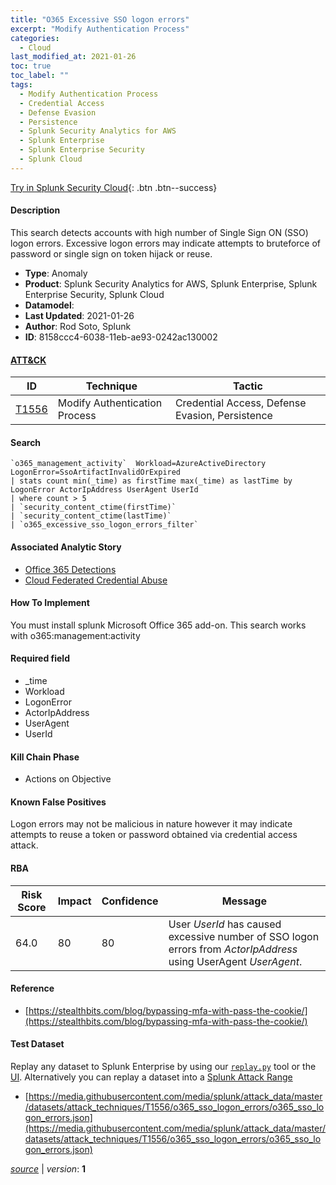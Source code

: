 ```yaml
---
title: "O365 Excessive SSO logon errors"
excerpt: "Modify Authentication Process"
categories:
  - Cloud
last_modified_at: 2021-01-26
toc: true
toc_label: ""
tags:
  - Modify Authentication Process
  - Credential Access
  - Defense Evasion
  - Persistence
  - Splunk Security Analytics for AWS
  - Splunk Enterprise
  - Splunk Enterprise Security
  - Splunk Cloud
---
```




[Try in Splunk Security Cloud](https://www.splunk.com/en_us/cyber-security.html){: .btn .btn--success}

#### Description

This search detects accounts with high number of Single Sign ON (SSO) logon errors. Excessive logon errors may indicate attempts to bruteforce of password or single sign on token hijack or reuse.

- **Type**: Anomaly
- **Product**: Splunk Security Analytics for AWS, Splunk Enterprise, Splunk Enterprise Security, Splunk Cloud
- **Datamodel**: 
- **Last Updated**: 2021-01-26
- **Author**: Rod Soto, Splunk
- **ID**: 8158ccc4-6038-11eb-ae93-0242ac130002


#### [ATT&CK](https://attack.mitre.org/)

| ID          | Technique   | Tactic         |
| ----------- | ----------- |--------------- |
| [T1556](https://attack.mitre.org/techniques/T1556/) | Modify Authentication Process | Credential Access, Defense Evasion, Persistence |

#### Search

```
`o365_management_activity`  Workload=AzureActiveDirectory LogonError=SsoArtifactInvalidOrExpired 
| stats count min(_time) as firstTime max(_time) as lastTime by LogonError ActorIpAddress UserAgent UserId 
| where count > 5 
| `security_content_ctime(firstTime)`
| `security_content_ctime(lastTime)` 
| `o365_excessive_sso_logon_errors_filter`
```

#### Associated Analytic Story
* [Office 365 Detections](/stories/office_365_detections)
* [Cloud Federated Credential Abuse](/stories/cloud_federated_credential_abuse)


#### How To Implement
You must install splunk Microsoft Office 365 add-on. This search works with o365:management:activity

#### Required field
* _time
* Workload
* LogonError
* ActorIpAddress
* UserAgent
* UserId


#### Kill Chain Phase
* Actions on Objective


#### Known False Positives
Logon errors may not be malicious in nature however it may indicate attempts to reuse a token or password obtained via credential access attack.


#### RBA

| Risk Score  | Impact      | Confidence   | Message      |
| ----------- | ----------- |--------------|--------------|
| 64.0 | 80 | 80 | User $UserId$ has caused excessive number of SSO logon errors from $ActorIpAddress$ using UserAgent $UserAgent$. |




#### Reference

* [https://stealthbits.com/blog/bypassing-mfa-with-pass-the-cookie/](https://stealthbits.com/blog/bypassing-mfa-with-pass-the-cookie/)



#### Test Dataset
Replay any dataset to Splunk Enterprise by using our [`replay.py`](https://github.com/splunk/attack_data#using-replaypy) tool or the [UI](https://github.com/splunk/attack_data#using-ui).
Alternatively you can replay a dataset into a [Splunk Attack Range](https://github.com/splunk/attack_range#replay-dumps-into-attack-range-splunk-server)

* [https://media.githubusercontent.com/media/splunk/attack_data/master/datasets/attack_techniques/T1556/o365_sso_logon_errors/o365_sso_logon_errors.json](https://media.githubusercontent.com/media/splunk/attack_data/master/datasets/attack_techniques/T1556/o365_sso_logon_errors/o365_sso_logon_errors.json)



[*source*](https://github.com/splunk/security_content/tree/develop/detections/cloud/o365_excessive_sso_logon_errors.yml) \| *version*: **1**